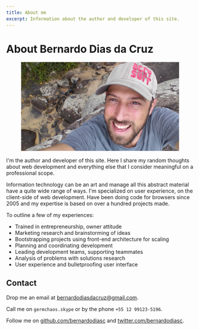 ```yaml
---
title: About me
excerpt: Information about the author and developer of this site.
---
```


# About Bernardo Dias da Cruz

<figure>
  <img alt="Bernardo Dias da Cruz" src="/content/articles/about-me/me.jpg" />
</figure>

I'm the author and developer of this site. Here I share my random thoughts about web development and everything else that I consider meaningful on a professional scope.

Information technology can be an art and manage all this abstract material have a quite wide range of ways. I'm specialized on user experience, on the client-side of web development. Have been doing code for browsers since 2005 and my expertise is based on over a hundred projects made.

To outline a few of my experiences:

- Trained in entrepreneurship, owner attitude
- Marketing research and brainstorming of ideas
- Bootstrapping projects using front-end architecture for scaling
- Planning and coordinating development
- Leading development teams, supporting teammates
- Analysis of problems with solutions research
- User experience and bulletproofing user interface

## Contact

Drop me an email at bernardodiasdacruz@gmail.com.

Call me on `germchaos.skype` or by the phone `+55 12 99123-5196`.

Follow me on [github.com/bernardodiasc](https://github.com/bernardodiasc) and [twitter.com/bernardodiasc](https://twitter.com/bernardodiasc).


